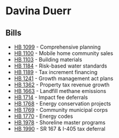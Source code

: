 # Davina Duerr
## Bills
* [HB 1099](bill/2021-22/hb/1099/) - Comprehensive planning
* [HB 1100](bill/2021-22/hb/1100/) - Mobile home community sales
* [HB 1103](bill/2021-22/hb/1103/) - Building materials
* [HB 1184](bill/2021-22/hb/1184/) - Risk-based water standards
* [HB 1189](bill/2021-22/hb/1189/) - Tax increment financing
* [HB 1241](bill/2021-22/hb/1241/) - Growth management act plans
* [HB 1362](bill/2021-22/hb/1362/) - Property tax revenue growth
* [HB 1663](bill/2021-22/hb/1663/) - Landfill methane emissions
* [HB 1714](bill/2021-22/hb/1714/) - Impact fee deferrals
* [HB 1768](bill/2021-22/hb/1768/) - Energy conservation projects
* [HB 1769](bill/2021-22/hb/1769/) - Community municipal corps
* [HB 1770](bill/2021-22/hb/1770/) - Energy codes
* [HB 1978](bill/2021-22/hb/1978/) - Shoreline master programs
* [HB 1990](bill/2021-22/hb/1990/) - SR 167 & I-405 tax deferral
